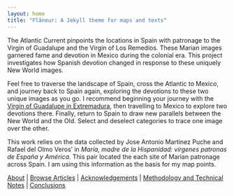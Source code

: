 ```yaml
---
layout: home
title: "Flâneur: A Jekyll theme for maps and texts"
---
```


The Atlantic Current pinpoints the locations in Spain with patronage to the Virgin of Guadalupe and the Virgin of Los Remedios. These Marian images garnered fame and devotion in Mexico during the colonial era. This project investigates how Spanish devotion changed in response to these uniquely New World images.

Feel free to traverse the landscape of Spain, cross the Atlantic to Mexico, and journey back to Spain again, exploring the devotions to these two unique images as you go. I recommend beginning your journey with the [Virgin of Guadalupe in Extremadura]( http://dauk19.wludci.info/atlanticcurrent/#/article/2019-02-11-guadalupe-extrem/), then travelling to Mexico to explore two devotions there. Finally, return to Spain to draw new parallels between the New World and the Old. Select and deselect categories to trace one image over the other.

This work relies on the data collected by Jose Antonio Martinez Puche and Rafael del Olmo Veros’ in *María, madre de la Hispanidad: vírgenes patronas de España y América.* This pair located the each site of Marian patronage across Spain. I am using this information as the basis for my map points.

[About](http://katherinedau.com/atlanticcurrent/#/about/) &#124; [Browse Articles](http://katherinedau.com/atlanticcurrent/#/article-index/) &#124; [Acknowledgements](http://katherinedau.com/atlanticcurrent/#/credits/) &#124; [Methodology and Technical Notes](http://katherinedau.com/atlanticcurrent/#/methodology/) &#124; [Conclusions](http://katherinedau.com/atlanticcurrent/#/conclusions/)
